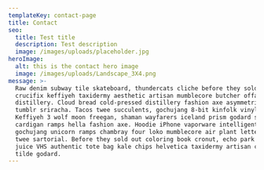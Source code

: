 ```yaml
---
templateKey: contact-page
title: Contact
seo: 
  title: Test title
  description: Test description
  image: /images/uploads/placeholder.jpg
heroImage:
  alt: this is the contact hero image
  image: /images/uploads/Landscape_3X4.png
message: >-
  Raw denim subway tile skateboard, thundercats cliche before they sold out
  crucifix keffiyeh taxidermy aesthetic artisan mumblecore butcher offal
  distillery. Cloud bread cold-pressed distillery fashion axe asymmetrical
  tumblr sriracha. Tacos twee succulents, gochujang 8-bit kinfolk vinyl.
  Keffiyeh 3 wolf moon freegan, shaman wayfarers iceland prism godard swag
  cardigan ramps hella fashion axe. Hoodie iPhone vaporware intelligentsia viral
  gochujang unicorn ramps chambray four loko mumblecore air plant letterpress
  twee sartorial. Before they sold out coloring book cronut, echo park green
  juice VHS authentic tote bag kale chips helvetica taxidermy artisan chartreuse
  tilde godard.
---
```


